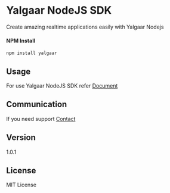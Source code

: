 # Yalgaar NodeJS SDK
Create amazing realtime applications easily with Yalgaar Nodejs

#### NPM Install
```
npm install yalgaar
```

## Usage

For use Yalgaar NodeJS SDK refer [Document](https://www.yalgaar.io/documentation/nodejs-api)

## Communication

If you need support [Contact](https://www.yalgaar.io/contact-us)

## Version

1.0.1

## License

MIT License
